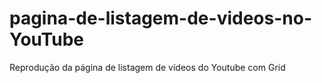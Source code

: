 # pagina-de-listagem-de-videos-no-YouTube
 Reprodução da página de listagem de vídeos do Youtube com Grid

